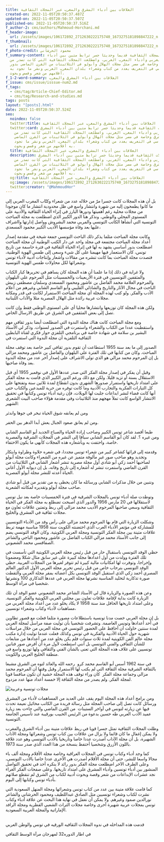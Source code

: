 ```yaml
---
title: العلاقات بين أدباء المشرق والمغرب عبر المجلات الثقافية
created-on: 2022-11-05T20:50:37.487Z
updated-on: 2022-11-05T20:50:37.507Z
published-on: 2022-11-05T20:50:37.516Z
f_author-2: cms/authors/Mahmoud-Horchani.md
f_header-image:
  url: /assets/images/106172892_2712630222175740_1673275181898847222_n.jpeg
f_thumbnail:
  url: /assets/images/106172892_2712630222175740_1673275181898847222_n.jpeg
f_photo-credit: محمود الحرشاني
f_summary-content: مثلت المجلات الثقافية قديما وحديثا جسر ترابط متين بين أدباء
  المشرق العربي وأدباء المغرب العربي، واضطلعت المجلات الثقافية التي كانت تصدر من
  المشرق وخاصة في مصر مثل مجلات الهلال وأبولو في الثلاثينات من القرن الماضي بدور
  أساسي في التعريف بعدد من كتاب وشعراء بلدان المغرب العربي ونشر ما تجود به
  أقلامهم من شعر وقصص وبحوث،
f_1-2-word-summary: العلاقات بين أدباء المشرق والمغرب
f_issue: cms/issue/isssue-num2.md
f_tags:
  - cms/tag/Article-Chief-Editor.md
  - cms/tag/Research-and-studies.md
tags: posts
layout: "[posts].html"
date: 2022-11-05T20:50:37.524Z
seo:
  noindex: false
  twitter:title: العلاقات بين أدباء المشرق والمغرب عبر المجلات الثقافية
  twitter:card: مثلت المجلات الثقافية قديما وحديثا جسر ترابط متين بين أدباء المشرق
    العربي وأدباء المغرب العربي، واضطلعت المجلات الثقافية التي كانت تصدر من
    المشرق وخاصة في مصر مثل مجلات الهلال وأبولو في الثلاثينات من القرن الماضي
    بدور أساسي في التعريف بعدد من كتاب وشعراء بلدان المغرب العربي ونشر ما تجود
    به أقلامهم من شعر وقصص وبحوث،
  title: العلاقات بين أدباء المشرق والمغرب عبر المجلات الثقافية
  description: مثلت المجلات الثقافية قديما وحديثا جسر ترابط متين بين أدباء المشرق
    العربي وأدباء المغرب العربي، واضطلعت المجلات الثقافية التي كانت تصدر من
    المشرق وخاصة في مصر مثل مجلات الهلال وأبولو في الثلاثينات من القرن الماضي
    بدور أساسي في التعريف بعدد من كتاب وشعراء بلدان المغرب العربي ونشر ما تجود
    به أقلامهم من شعر وقصص وبحوث،
  og:title: العلاقات بين أدباء المشرق والمغرب عبر المجلات الثقافية
  og:image: /assets/images/106172892_2712630222175740_1673275181898847222_n.jpeg
  twitter:creator: "@MahmoudHor"
---
```

 بل أن هذه المجلات كانت جسرا مرّ من خلاله عدد من شعراء وكتّاب المغرب العربي إلى ما كانوا يطمحون إليه من شهرة وانتشار واسع في ظل محدودية انتشار ما كان موجودا من مجلات محلية رغم أهميتها ودورها البارز في إثراء الحياة الثقافية والأدبية على المستوى المحلي والوطني. ونذكر هنا الدور الكبير الذي اضطلعت به مجلة المباحث التونسية التي أنشأها الكاتب التونسي والمربي محمد البشروش وواصل إدارتها وااشراف عليها بعد وفاة مؤسسها الأديب الكبير محمود المسعدي،

 وكانت مجلة المباحث مثلما يذكر ذلك الباحث التونسي جمعة شيخة في مقدمة إصدار أعداد مجلة المباحث مجتمعة في مجلد واحد عن دار الكتب الوطنية أن مجلة المباحث اضطلعت بدور أساسي يشهد به لها في إثراء الحياة الثقافية في فترة حاسمة من تاريخ تونس، كان الاستعمار فيها مهيمنا على كل شيء وسعى إلى طمس الهوية الوطنية، فتصدت مجلة المباحث بما كانت تنشره من مقالات وأشعار وإنتاجات أدبية لأدباء تونس وشعرائها لكل محاولات طمس الهوية التونسية.

 ولا غرابة في ذلك إذا ما علمنا أن هذه المجلة كان يساهم في تحريرها كبار الكتاب والمثقفين التونسيين في فترة الأربعينات والخمسينات مثل المرحوم علي البلهوان والمرحوم العلامة محمد الفاضل بن عاشور ومحمود المسعدي وسلمان مصطفى زبيش الباحث في مجال الآثار والتاريخ والشاذلي القليبي وأبو القاسم الشابي وغيرهم من أعلام الأدب والفكر. ولو كتب لهذه المجلة أي مجلة المباحث الاستمرار لكانت في قدر ومكانة مجلات عربية رائدة مثل الهلال المصرية مثلا والآداب اللبنانية.

ولكن هذه المجلة كان توزيعها وانتشارها محليا أي على امستوى الوطني فقط وإن كانت تصل إلى بعض المثقفين في الشرق عن طريق الارسال الخاص. 

ومع مجلة المباحث كانت هناك مجلة الندوة التي اضطلعت أيضا بدور ثقافي مهم واستقطبت عددا من الكتاب والشعراء واستمرت في الصدور لسنوات. وذكر لي الأستاذ البشير بن سلامة في شهادة خاصة في برنامجي التلفزي حوار فكري لقناة البابطين الثقافية التلفزية أن مجلة الندوة التي استمرت في 

الصدور إلى ما بعد سنة 1955 استطاعت أن تقوم بدور ثقافي كبير خاصة بعد توقف مجلة المباحث. وكان من كتابها في تلك الفترة علي البلهوان والفاضل بن عاشور ومحمد مزالي بل إن المرحوم محمد مزالي هو الذي تولى الاشراف على إصدار آخر عدد من مجلة الندوة بعد وفاة صاحبها. 

وقبل أن يفكر في إصدار مجلة الفكر التي صدر عددها الأول في نوفمبر 1955 أي قبل الاستقلال بسنة أو تزيد قليلا. ولكن مع ذلك ورغم الدور الكبير الذي قامت به مجلة الفكر على امتداد تاريخها واستمرار صدورها الشهري بدون انقطاع لمدة ثلاثين سنة وتفتحها على كل التيارات الفكرية والتجارب الأدبية وما كانت توفره من حرية للمبدعين والكتاب حتى أنها كانت فضاء لنشر ابداعات جلبت لها الويلات، فإن رغبة أدباء تونس وكتابها في تحقيق الانتشار الواسع كانت تملأ مهجهم منذ الثلاثينات وفي مقدمة هؤلاء صاحب البيت الشعري الشهير: 

ومن لم يعانقه شوق الحياة تبخر في جوها واندثر

ومن لم يعانق صعود الجبال يعش أبدا الدهر بين الحفر.

طبعا أقصد شاعر تونس الكبير وصاحب إرادة الحياة والصباح الجديد أبو القاسم الشابي ومن غيره ؟. لقد كان أبو القاسم الشابي سباقا إلى النشر في المجلات الشرقية والمصرية خاصة، واحتفت به وبأشعاره هذه المجلات كأبهى ما يكون الاحتفاء. 

وقدمته إلى قرائها كشاعر كبير من شعراء تونس مجددا، في شعره حلاوة وطراوة وابتكار وتجديد وهو صاحب صور غير مألوفة متميز عن غيره من الشعراء وكانت مجلة أبولو لصاحبها أحمد زكي أبو شادي أول مجلة مصرية تنشر أشعار الشابي في الثلاثينات من القرن الماضي واستمرت تنشر له أشعاره إلى تاريخ وفاته، بل إن ديوانه الأول أغاني الحياة أعدته للنشر مجلة أبولو المصرية.

 ونتبين من خلال مذكرات الشابي ورسائله ما كان يحظى به من تقدير من قبل أبو شادي صاحب مجلة أبولو وتقديره لمكانته الشعرية.

وتوطدت صلة أدباء تونس بالمجلات الشرقية في فترة الخمسينات خاصة بعد نيل تونس لاستقلالها في 20 مارس 1956 والدور الذي أصبحت تضطلع به مجلة الفكر في الحياة الثقافية وسعي صاحبها المرحوم الأديب محمد مزالي إلى ربط وتمتين علاقات تعاون مع مجلات ثقافية في المشرق والخليج.

وشكلت الزيارة التي قام بها المرحوم محمد مزالي على رأس وفد من الأدباء التونسيين للمشاركة في مؤتمر الأدباء العرب الذي احتضنته الكويت سنة 1958 مناسبة مهمة تربط علاقات متينة بين مجلة الفكر التونسية ومجلة العربي الكويتية. وكان الوفد التونسي يضم إلى جانب الأستاذ محمد مزالي الكتاب الفاضل بن عاشور ومحمود الباجي والشاعر الصفاقسي محمد الشعبوني. 

حظي الوفد التونسي باستقبال حار من قبل رئيس مجلة العربي الكويتية التي تأسست في تلك الفترة وولدت من أول اعدادها مجلة كبيرة على غير سابق مثال شكلا ومضمونا وإخراجا، وتوفرت لها امكانيات مالية كبيرة لم تتوفر لغيرها من المجلات العربية. حظي الوفد التونسي بترحاب خاص من قبل رئيس تحرير مجلة العربي الأول الدكتور العالم المصري أحمد زكي الذي استقبل الوفد التونسي بكل أعضائه بمقر مجلة العربي والتقطت صورة تذكارية لتخليد المناسبة نشرتها مجلة العربي في عددها التذكاري 100 ونشرتها شخصيا في مرآة الوسط. 

وعن هذه الصورة والزيارة قال لي الأستاذ الشاعر محمد الشعبوني عضو الوفد أن تلك الزيارة كانت بداية لإقامة علاقات تعاون بين مجلتي العربي الكويتية والفكر التونسية. وعلى امتداد تاريخها الحافل منذ سنة 1958 لا يكاد يخلو عدد من أعداد مجلة العربي من مساهمات لأدباء وكتاب وشعراء تونسيين، 

بل إن مجلة العربي خصت مدنا تونسية باستطلاعات مصورة مثلما فعلت مع قصور تطاوين في أحد أعدادها وتونس العاصمة. وتشرفت شخصيا بأن توليت صفة مراسل لمجلة العربي لمدة سنتين حاولت أن أحافظ على الحضور التونسي في مجلة العربي من خلال مراسلات شهرية حول الحياة الأدبية والفكرية في تونس وكذلك فعلت عندما توليت إدارة مكتب مجلة عالم الفن الكويتية لمدة ثلاث سنوات فلم يكن يخلو عدد من أعدادها من متابعات للشأن الثقافي والفني التونسي بل أنني استطعت لأول مرة أن أفرض صور فنانين تونسيين على غلاف هذه المجلة التي تعنى بالشأن الفني والثقافي ولها توزيع واسع في منطقة الخليج العربي والكويت.

في سنة 1962 أسس أبو القاسم محمد كرو  رحمه الله والعائد لتوه من الشرق مشبعا بالثقافة الشرقية مجلة الثقافة التي لم يكتب لها الاستمرار وقبل وقتها أن المرحوم محمد مزالي وجماعة مجلة الفكر  كان وراء توقف هذه المجلة خشية أن تكون منافسا قويا لمجلة الفكر. ولم يصدر من مجلة الثقافة إلا خمسة أعداد منها عدد مزدوج.

![مجلات تونسية وعربية](/assets/images/livres-recus.jpeg "مجلات تونسية وعربية")

ومن برامج أعداد هذه المجلة اليوم يقف على العديد من المساهمات لأدباء من المشرق ورسائل كانت تصل إلى صاحب المجلة مثل رسالة فريدة من الكاتب مخائيل نعيمة تحدث فيها عن زيارته لتونس في أواخر الستينات  من القرن الماضي والتي جاءت بعد زيارة عميد الأدب العربي طه حسين بدعوة من الرئيس الحبيب بورقيبة عند تأسيس الجامعة التونسية.

وظلت المجلات الثقافية تمثل جسرا قويا في ربط علاقات متينة بين أدباء الشرق والمغرب ولا يمكن إغفال ما كان قائما ولا يزال من علاقات بين كتاب تونس وشعرائها ومجلة الآداب الشهيرة، بل أن مجلة الآداب أصدرت عددا خاصا وتاريخيا بالأدب التونسي وهو عدد غلافه باللون الأزرق وشخصيا أحتفظ بنسخة من هذا العدد الذي صدر سنة 1973. 

كما وجد أدباء وكتاب تونس في المجلات العراقية وخاصة مجلة الأقلام ومجلة ألف باء مجالا واسعا للنشر، حتى أن مجلة الأقلام أصدرت هي الأخرى عددا خاصا بالأدب التونسي، وعلى الطرف الآخر اضطلعت مجلة الفكر بدور رائد لا ينكره أحد في تحقيق التواصل المنشور بين أدباء تونسين وأدباء المشرق على امتداد تاريخها. وعلى صفحات الفكر الغراء نجد عشرات الإبداعات من شعر وقصة وبحوث أدبية لكتاب من الشرق لم تنقطع صلاتهم بأدباء تونس وكتابها إلى اليوم.

كما قامت علاقة متينة بين عدد من كتاب تونس وشعرائها ومجلة المنهل السعودية التي نشرت لكتاب وشعراء تونسيين مثل الصادق عبداللطيف ومحمود الحرشاني والشاعر نورالدين صمود وغيرهم. ولا يمكن أن نغفل في نهاية هذا البحث عن علاقة أدباء وكتاب تونس بمجلات عربية شهيرة أخرى وخاصة مجلات التراث الشعبي القطرية ومجلة الرافد الإماراتية والمجلة العربية السعودية.

\
قدمت هذه المداخله في ندوه المجلات الثقافيه الورقيه في تونس والوطن العربي

في اطار الدوره32 لمهرجان مرآة الوسط الثقافي